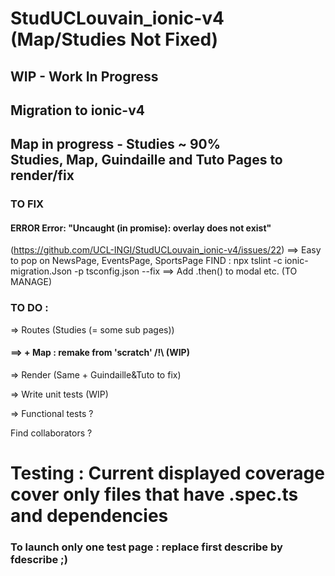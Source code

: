 # StudUCLouvain_ionic-v4 (Map/Studies Not Fixed)
## WIP - Work In Progress
## Migration to ionic-v4


## Map in progress - Studies ~ 90%<br>Studies, Map, Guindaille and Tuto Pages to render/fix


### TO FIX
#### ERROR Error: "Uncaught (in promise): overlay does not exist"
(https://github.com/UCL-INGI/StudUCLouvain_ionic-v4/issues/22) ==> Easy to pop on NewsPage, EventsPage, SportsPage
FIND : npx tslint -c ionic-migration.Json -p tsconfig.json --fix
==> Add .then() to modal etc. (TO MANAGE)


### TO DO :

=> Routes (Studies (= some sub pages))

#### ==> + Map : remake from 'scratch' /!\ (WIP)

=> Render (Same + Guindaille&Tuto to fix)

=> Write unit tests (WIP)

=> Functional tests ?


Find collaborators ?


# Testing : Current displayed coverage cover only files that have .spec.ts and dependencies

### To launch only one test page : replace first describe by fdescribe ;)
